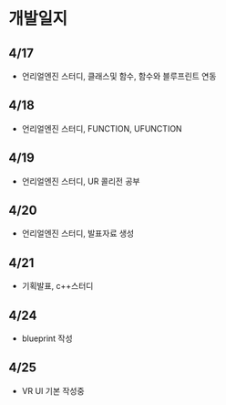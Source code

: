 # 개발일지
## 4/17
- 언리얼엔진 스터디, 클래스및 함수, 함수와 블루프린트 연동
## 4/18
- 언리얼엔진 스터디, FUNCTION, UFUNCTION
## 4/19
- 언리얼엔진 스터디, UR 콜리전 공부
## 4/20
- 언리얼엔진 스터디, 발표자료 생성
## 4/21
- 기획발표, c++스터디
## 4/24
- blueprint 작성
## 4/25
- VR UI 기본 작성중
